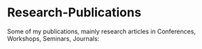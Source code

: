 # Research-Publications
Some of my publications, mainly research articles in Conferences, Workshops, Seminars, Journals:
